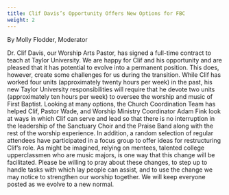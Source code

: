 ```yaml
---
title: Clif Davis’s Opportunity Offers New Options for FBC
weight: 2
---
```


By Molly Flodder, Moderator




Dr. Clif Davis, our Worship Arts Pastor, has signed a full-time contract to teach at Taylor University. We are happy for Clif and his opportunity and are pleased that it has potential to evolve into a permanent position.
This does, however, create some challenges for us during the transition. While Clif has worked four units (approximately twenty hours per week) in the past, his new Taylor University responsibilities will require that he devote two units (approximately ten hours per week) to oversee the worship and music of First Baptist.
Looking at many options, the Church Coordination Team has helped Clif, Pastor Wade, and Worship Ministry Coordinator Adam Fink look at ways in which Clif can serve and lead so that there is no interruption in the leadership of the Sanctuary Choir and the Praise Band along with the rest of the worship experience. In addition, a random selection of regular attendees have participated in a focus group to offer ideas for restructuring Clif’s role. As might be imagined, relying on mentees, talented college upperclassmen who are music majors, is one way that this change will be facilitated.
Please be willing to pray about these changes, to step up to handle tasks with which lay people can assist, and to use the change we may notice to strengthen our worship together. We will keep everyone posted as we evolve to a new normal.